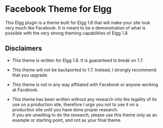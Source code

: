 # Facebook Theme for Elgg #
This Elgg plugin is a theme built for Elgg 1.8 that will make your site look very much like Facebook.
It is meant to be a demonstration of what is possible with the very strong theming capabilities of Elgg 1.8.

## Disclaimers ##
*	This theme is written for Elgg 1.8. It is guaranteed to break on 1.7.

*	This theme will not be backported to 1.7. Instead, I strongly recommend that you upgrade.

*	This theme is not in any way affiliated with Facebook or anyone working at Facebook.

*	This theme has been written without any research into the legality of its use on a production site, 
	therefore I urge you not to use it on a production site until you have done proper research.  
	If you are unwilling to do the research, please use this theme only as an example or starting point, 
	and not as your final theme.